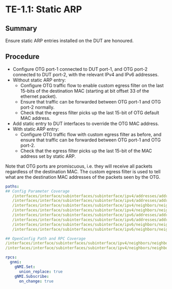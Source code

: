 # TE-1.1: Static ARP

## Summary

Ensure static ARP entries installed on the DUT are honoured.

## Procedure

*   Configure OTG port-1 connected to DUT port-1, and OTG port-2 connected to
    DUT port-2, with the relevant IPv4 and IPv6 addresses.
*   Without static ARP entry:
    *   Configure OTG traffic flow to enable custom egress filter on the last
        15-bits of the destination MAC (starting at bit offset 33 of the
        ethernet packet).
    *   Ensure that traffic can be forwarded between OTG port-1 and OTG port-2
        normally.
    *   Check that the egress filter picks up the last 15-bit of OTG default MAC
        address.
*   Add static entry to DUT interfaces to override the OTG MAC address.
*   With static ARP entry:
    *   Configure OTG traffic flow with custom egress filter as before, and
        ensure that traffic can be forwarded between OTG port-1 and OTG port-2.
    *   Check that the egress filter picks up the last 15-bit of the MAC address
        set by static ARP.

Note that OTG ports are promiscuous, i.e. they will receive all packets
regardless of the destination MAC. The custom egress filter is used to tell what
are the destination MAC addresses of the packets seen by the OTG.


```yaml
paths:
## Config Parameter Coverage
   /interfaces/interface/subinterfaces/subinterface/ipv4/addresses/address/config/ip
   /interfaces/interface/subinterfaces/subinterface/ipv4/addresses/address/config/prefix-length
   /interfaces/interface/subinterfaces/subinterface/ipv4/neighbors/neighbor/config/ip
   /interfaces/interface/subinterfaces/subinterface/ipv4/neighbors/neighbor/config/link-layer-address
   /interfaces/interface/subinterfaces/subinterface/ipv6/addresses/address/config/ip
   /interfaces/interface/subinterfaces/subinterface/ipv6/addresses/address/config/prefix-length
   /interfaces/interface/subinterfaces/subinterface/ipv6/neighbors/neighbor/config/ip
   /interfaces/interface/subinterfaces/subinterface/ipv6/neighbors/neighbor/config/link-layer-address

## OpenConfig Path and RPC Coverage
/interfaces/interface/subinterfaces/subinterface/ipv4/neighbors/neighbor/state/ip
/interfaces/interface/subinterfaces/subinterface/ipv4/neighbors/neighbor/state/link-layer-address

rpcs:
  gnmi:
    gNMI.Set:
      union_replace: true
    gNMI.Subscribe:
      on_change: true
```
